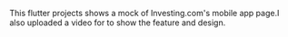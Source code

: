 This flutter projects shows a mock of Investing.com's mobile app page.I also uploaded a video for to show the feature and design.
